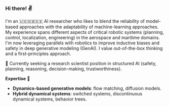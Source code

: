 ### Hi there! :v:

I'm an :us::uk:🇸🇪 AI researcher who likes to blend the reliability of model-based approaches with the adaptability of machine-learning approaches. My experience spans different aspects of critical robotic systems (planning, control, localization, engineering) in the aerospace and maritime domains. 
I'm now leveraging parallels with robotics to improve inductive biases and safety in deep generative modeling (GenAI).
I value out-of-the-box thinking and a first-principles approach. 

:loudspeaker:	Currently seeking a research scientist position in structured AI (safety, planning, reasoning, decision-making, trustworthiness).

**Expertise** :monocle_face:
- **Dynamics-based generative models**: flow matching, diffusion models.
- **Hybrid dynamical systems**: switched systems, discontinuous dynamical systems, behavior trees.
